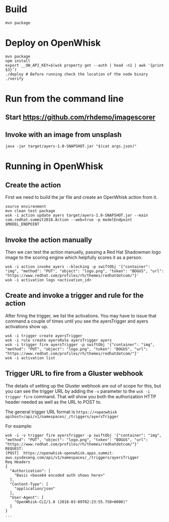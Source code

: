 # Build

```mvn package```

# Deploy on OpenWhisk

```
mvn package
npm install
export __OW_API_KEY=$(wsk property get --auth | head -n1 | awk '{print $3}’)
./deploy # Before running check the location of the node binary
./verify
```

# Run from the command line

## Start https://github.com/rhdemo/imagescorer

## Invoke with an image from unsplash

```java -jar target/ayers-1.0-SNAPSHOT.jar "$(cat args.json)"```


# Running in OpenWhisk

## Create the action

First we need to build the jar file and create an OpenWhisk action
from it.

```
source environment
mvn clean test package
wsk -i action update ayers target/ayers-1.0-SNAPSHOT.jar --main com.redhat.summit2018.Action --web=true -p modelEndpoint $MODEL_ENDPOINT
```

## Invoke the action manually

Then we can test the action manually, passing a Red Hat Shadowman logo
image to the scoring engine which helpfully scores it as a person.

```
wsk -i action invoke ayers --blocking -p swiftObj '{"container": "img", "method": "PUT", "object": "logo.png", "token": "BOGUS", "url": "https://www.redhat.com/profiles/rh/themes/redhatdotcom/"}'
wsk -i activation logs <activation_id>
```

## Create and invoke a trigger and rule for the action

After firing the trigger, we list the activations. You may have to
issue that command a couple of times until you see the ayersTrigger
and ayers activations show up.

```
wsk -i trigger create ayersTrigger
wsk -i rule create ayersRule ayersTrigger ayers
wsk -i trigger fire ayersTrigger -p swiftObj '{"container": "img", "method": "PUT", "object": "logo.png", "token": "BOGUS", "url": "https://www.redhat.com/profiles/rh/themes/redhatdotcom/"}'
wsk -i activation list
```
## Trigger URL to fire from a Gluster webhook

The details of setting up the Gluster webhook are out of scope for
this, but you can see the trigger URL by adding the `-v` parameter to
the `wsk -i trigger fire` command. That will show you both the
authorization HTTP header needed as well as the URL to POST to.

The general trigger URL format is `https://<openwhisk apihost>/api/v1/namespaces/_/triggers/ayersTrigger`

For example:

```
wsk -i -v trigger fire ayersTrigger -p swiftObj '{"container": "img", "method": "PUT", "object": "logo.png", "token": "BOGUS", "url": "https://www.redhat.com/profiles/rh/themes/redhatdotcom/"}'
REQUEST:
[POST]	https://openwhisk-openwhisk.apps.summit-aws.sysdeseng.com/api/v1/namespaces/_/triggers/ayersTrigger
Req Headers
{
  "Authorization": [
    "Basic <base64 encoded auth shows here>"
  ],
  "Content-Type": [
    "application/json"
  ],
  "User-Agent": [
    "OpenWhisk-CLI/1.0 (2018-03-09T02:23:55.750+0000)"
  ]
}
...
```
